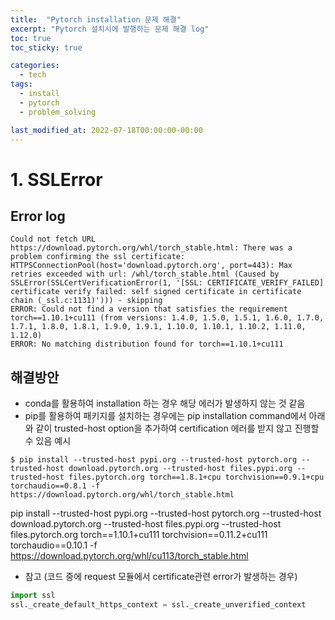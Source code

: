 ```yaml
---
title:  "Pytorch installation 문제 해결"
excerpt: "Pytorch 설치시에 발행하는 문제 해결 log"
toc: true
toc_sticky: true

categories:
  - tech
tags:
  - install
  - pytorch
  - problem_solving

last_modified_at: 2022-07-18T00:00:00-00:00
---
```


# 1. SSLError
## Error log
```shell
Could not fetch URL https://download.pytorch.org/whl/torch_stable.html: There was a problem confirming the ssl certificate: HTTPSConnectionPool(host='download.pytorch.org', port=443): Max retries exceeded with url: /whl/torch_stable.html (Caused by SSLError(SSLCertVerificationError(1, '[SSL: CERTIFICATE_VERIFY_FAILED] certificate verify failed: self signed certificate in certificate chain (_ssl.c:1131)'))) - skipping
ERROR: Could not find a version that satisfies the requirement torch==1.10.1+cu111 (from versions: 1.4.0, 1.5.0, 1.5.1, 1.6.0, 1.7.0, 1.7.1, 1.8.0, 1.8.1, 1.9.0, 1.9.1, 1.10.0, 1.10.1, 1.10.2, 1.11.0, 1.12.0)
ERROR: No matching distribution found for torch==1.10.1+cu111
```
## 해결방안
* conda를 활용하여 installation 하는 경우 해당 에러가 발생하지 않는 것 같음
* pip를 활용하여 패키지를 설치하는 경우에는 pip installation command에서 아래와 같이 trusted-host option을 추가하여 certification 에러를 받지 않고 진행할 수 있음
예시
```shell
$ pip install --trusted-host pypi.org --trusted-host pytorch.org --trusted-host download.pytorch.org --trusted-host files.pypi.org --trusted-host files.pytorch.org torch==1.8.1+cpu torchvision==0.9.1+cpu torchaudio==0.8.1 -f https://download.pytorch.org/whl/torch_stable.html
```

pip install --trusted-host pypi.org --trusted-host pytorch.org --trusted-host download.pytorch.org --trusted-host files.pypi.org --trusted-host files.pytorch.org torch==1.10.1+cu111 torchvision==0.11.2+cu111 torchaudio==0.10.1 -f https://download.pytorch.org/whl/cu113/torch_stable.html

* 참고 (코드 중에 request 모듈에서 certificate관련 error가 발생하는 경우)
```python
import ssl
ssl._create_default_https_context = ssl._create_unverified_context
```